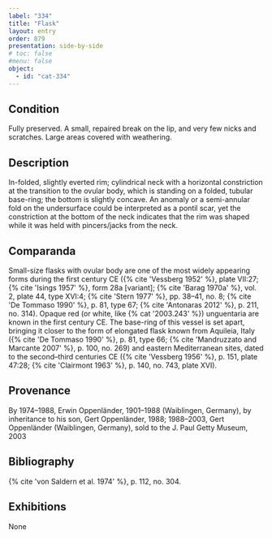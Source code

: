 ```yaml
---
label: "334"
title: "Flask"
layout: entry
order: 879
presentation: side-by-side
# toc: false
#menu: false 
object:
  - id: "cat-334"
---
```


## Condition

Fully preserved. A small, repaired break on the lip, and very few nicks and scratches. Large areas covered with weathering.

## Description

In-folded, slightly everted rim; cylindrical neck with a horizontal constriction at the transition to the ovular body, which is standing on a folded, tubular base-ring; the bottom is slightly concave. An anomaly or a semi-annular fold on the undersurface could be interpreted as a pontil scar, yet the constriction at the bottom of the neck indicates that the rim was shaped while it was held with pincers/jacks from the neck.

## Comparanda

Small-size flasks with ovular body are one of the most widely appearing forms during the first century CE ({% cite 'Vessberg 1952' %}, plate VII:27; {% cite 'Isings 1957' %}, form 28a [variant]; {% cite 'Barag 1970a' %}, vol. 2, plate 44, type XVI:4; {% cite 'Stern 1977' %}, pp. 38–41, no. 8; {% cite 'De Tommaso 1990' %}, p. 81, type 67; {% cite 'Antonaras 2012' %}, p. 211, no. 314). Opaque red (or white, like {% cat '2003.243' %}) unguentaria are known in the first century CE. The base-ring of this vessel is set apart, bringing it closer to the form of elongated flask known from Aquileia, Italy ({% cite 'De Tommaso 1990' %}, p. 81, type 66; {% cite 'Mandruzzato and Marcante 2007' %}, p. 100, no. 269) and eastern Mediterranean sites, dated to the second–third centuries CE ({% cite 'Vessberg 1956' %}, p. 151, plate 47:28; {% cite 'Clairmont 1963' %}, p. 140, no. 743, plate XVI).

## Provenance

By 1974–1988, Erwin Oppenländer, 1901–1988 (Waiblingen, Germany), by inheritance to his son, Gert Oppenländer, 1988; 1988–2003, Gert Oppenländer (Waiblingen, Germany), sold to the J. Paul Getty Museum, 2003

## Bibliography

{% cite 'von Saldern et al. 1974' %}, p. 112, no. 304.

## Exhibitions

None